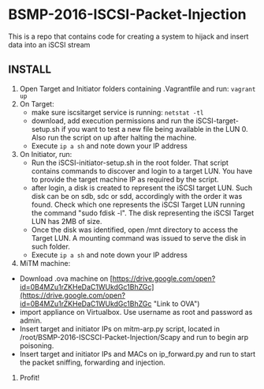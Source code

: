 # BSMP-2016-ISCSI-Packet-Injection
This is a repo that contains code for creating a system to hijack and insert data into an iSCSI stream

INSTALL
------------
1. Open Target and Initiator folders containing .Vagrantfile  and run: ```vagrant up```
1.  On Target:
    +  make sure iscsitarget service is running: ```netstat -tl``` 
    +  download, add execution permissions and run the iSCSI-target-setup.sh if you want to test a new file being available in the LUN 0. Also run the script on up after halting the machine.
    +  Execute ```ip a sh``` and note down your IP address
1.  On Initiator, run:
	+  Run the iSCSI-initiator-setup.sh in the root folder. That script contains commands to discover and login to a target LUN. You have to provide the target machine IP as required by the script.
	+  after login, a disk is created to represent the iSCSI target LUN.	Such disk can be on sdb, sdc or sdd, accordingly with the order it was found. Check which one represents the iSCSI Target LUN running the command "sudo fdisk -l". The disk representing the iSCSI Target LUN has 2MB of size.
    + Once the disk was identified, open /mnt directory to access the Target LUN. A mounting command was issued to serve the disk in such folder.
    +  Execute ```ip a sh``` and note down your IP address
1.  MiTM machine:
 + Download .ova machine on [https://drive.google.com/open?id=0B4MZu1rZKHeDaC1WUkdGc1BhZGc](https://drive.google.com/open?id=0B4MZu1rZKHeDaC1WUkdGc1BhZGc "Link to OVA")
 +  import appliance on Virtualbox. Use username as root and password as admin.
 + Insert target and initiator IPs on mitm-arp.py script, located in /root/BSMP-2016-ISCSCI-Packet-Injection/Scapy and run to begin arp poisoning.
 + Insert target and initiator IPs and MACs on ip_forward.py and run to start the packet sniffing, forwarding and injection.
1. Profit!
